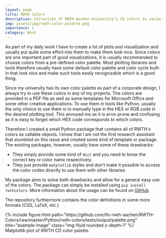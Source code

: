 ```yaml
---
layout: page
title: RWTH Colors 
description: Collection of RWTH Aachen University's CD colors in various formats
img: assets/img/rwth-color-palette.png
importance: 1
category: Work
---
```


As part of my daily work I have to create a lot of plots and visualization and usually put quite some effort into them to make them look nice. Since colors are one important part of good visualizations, it is usually recommended to choose colors from a pre-defined color palette. Most plotting libraries and tools therefore usually have some default color palette and color cycle built-in that look nice and make such tools easily recognizable which is a good thing.

Since my university has its own color palette as part of a corporate design, I always try to use these colors in any of my projects.
The colors are provided in a PDF file as well as some templates for Microsoft Office and some other creative applications. To use them in tools like Python, usually the only choice to use them is to manually type in the HEX or RGB code in the desired plotting tool. This annoyed me as it is error prone and confusing as it is easy to forget which HEX code corresponds to which colors.

Therefore I created a small Python package that contains all of RWTH's colors as callable objects. I know that I am not the first research assistant that stumbled on this issue and created some kind of template or package. The existing packages, however, usually have some of these drawbacks:
- They simply provide some kind of `dict` and you need to know the correct key or color name respectively.
- They just provide `matplotlib` styles and don't make it possible to access the color codes directly to use them with other libraries

My package aims to solve both drawbacks and allow for a general easy use of the colors. The package can simply be installed using `pip install rwthcolors`. More information about the usage can be found on [GitHub](https://github.com/ifs-rwth-aachen/RWTH-Colors)

The repository furthermore contains the color definitions in some more formats (CSS, LaTeX, etc.)


<div class="row justify-content-sm-center">
    <div class="col-sm-8 mt-3 mt-md-0">
        {% include figure.html path="https://github.com/ifs-rwth-aachen/RWTH-Colors/raw/master/Python/rwth-colors/tests/output/palette.png" title="example image" class="img-fluid rounded z-depth-1" %}
    </div>

</div>
<div class="caption">
    Matplotlib plot of RWTH CD color palette.
</div>